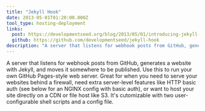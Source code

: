 ```yaml
---
title: "Jekyll Hook"
date: 2013-05-01T01:20:00.000Z
tool_type: hosting-deployment
links:
  post: https://developmentseed.org/blog/2013/05/01/introducing-jekyll-hook/
  github: https://github.com/developmentseed/jekyll-hook
description: "A server that listens for webhook posts from GitHub, generates a website with Jekyll, and moves it somewhere to be published."
---
```

A server that listens for webhook posts from GitHub, generates a website with Jekyll, and moves it somewhere to be published. Use this to run your own GitHub Pages-style web server. Great for when you need to serve your websites behind a firewall, need extra server-level features like HTTP basic auth (see below for an NGINX config with basic auth), or want to host your site directly on a CDN or file host like S3. It's cutomizable with two user-configurable shell scripts and a config file.




